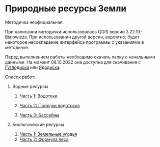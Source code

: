 # Природные ресурсы Земли

Методичка неофициальная.

При написании методички использовалась QGIS версии 3.22.10-Białowieża. При использовании другой версии, вероятно, будет некоторое несовпадение интерфейса программы с указаниями в методичке.

Перед выполнением работы необходимо скачать папку с начальными данными. На момент 08.10.2022 она доступна для скачивания с [Гуглодиска](https://drive.google.com/file/d/1b1pg9z7ZPq7tGAe7XHAkz3RetYH8QjD0/view?usp=sharing) или [Ядодиска](https://disk.yandex.ru/d/9mWN-YshBk2ifw).

Список работ:

1. Водные ресурсы
   
   1. [Часть 1: Водотоки](./water-resourses/paths.html)
   
   2. [Часть 2: Порядки водотоков](./water-resourses/rangs.html)
   
   3. [Часть 3: Бассейны](./water-resourses/pools.html)

2. Биологические ресурсы
   
   1. [Часть 1: Земельные угодья](./biological-resourses/landuse.html)
   2. [Часть 2: Формула леса](./biological-resourses/forest-formula.html)
